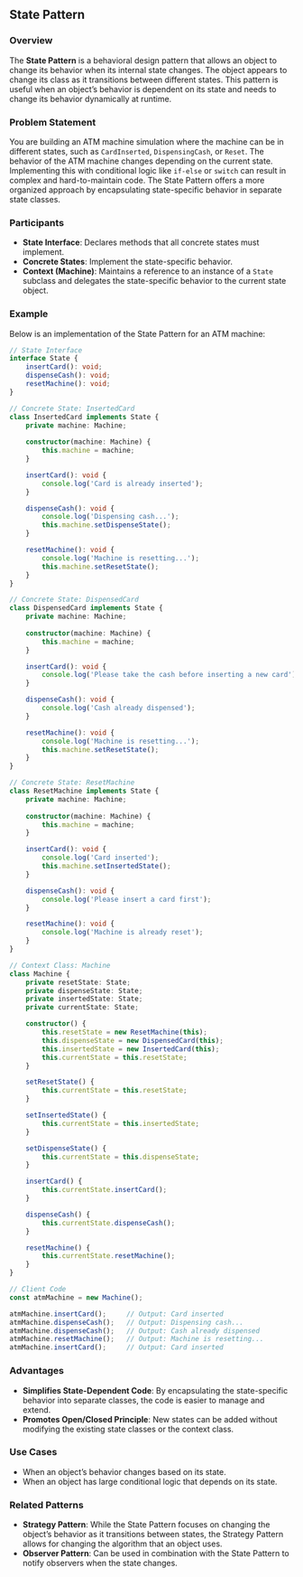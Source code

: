 ## State Pattern

### Overview
The **State Pattern** is a behavioral design pattern that allows an object to change its behavior when its internal state changes. The object appears to change its class as it transitions between different states. This pattern is useful when an object’s behavior is dependent on its state and needs to change its behavior dynamically at runtime.

### Problem Statement
You are building an ATM machine simulation where the machine can be in different states, such as `CardInserted`, `DispensingCash`, or `Reset`. The behavior of the ATM machine changes depending on the current state. Implementing this with conditional logic like `if-else` or `switch` can result in complex and hard-to-maintain code. The State Pattern offers a more organized approach by encapsulating state-specific behavior in separate state classes.

### Participants
- **State Interface**: Declares methods that all concrete states must implement.
- **Concrete States**: Implement the state-specific behavior.
- **Context (Machine)**: Maintains a reference to an instance of a `State` subclass and delegates the state-specific behavior to the current state object.

### Example

Below is an implementation of the State Pattern for an ATM machine:

```typescript
// State Interface
interface State {
    insertCard(): void;
    dispenseCash(): void;
    resetMachine(): void;
}

// Concrete State: InsertedCard
class InsertedCard implements State {
    private machine: Machine;
    
    constructor(machine: Machine) {
        this.machine = machine;
    }

    insertCard(): void {
        console.log('Card is already inserted');
    }

    dispenseCash(): void {
        console.log('Dispensing cash...');
        this.machine.setDispenseState();
    }

    resetMachine(): void {
        console.log('Machine is resetting...');
        this.machine.setResetState();
    }
}

// Concrete State: DispensedCard
class DispensedCard implements State {
    private machine: Machine;
    
    constructor(machine: Machine) {
        this.machine = machine;
    }

    insertCard(): void {
        console.log('Please take the cash before inserting a new card');
    }

    dispenseCash(): void {
        console.log('Cash already dispensed');
    }

    resetMachine(): void {
        console.log('Machine is resetting...');
        this.machine.setResetState();
    }
}

// Concrete State: ResetMachine
class ResetMachine implements State {
    private machine: Machine;
    
    constructor(machine: Machine) {
        this.machine = machine;
    }

    insertCard(): void {
        console.log('Card inserted');
        this.machine.setInsertedState();
    }

    dispenseCash(): void {
        console.log('Please insert a card first');
    }

    resetMachine(): void {
        console.log('Machine is already reset');
    }
}

// Context Class: Machine
class Machine {
    private resetState: State;
    private dispenseState: State;
    private insertedState: State;
    private currentState: State;

    constructor() {
        this.resetState = new ResetMachine(this);
        this.dispenseState = new DispensedCard(this);
        this.insertedState = new InsertedCard(this);
        this.currentState = this.resetState;
    }

    setResetState() {
        this.currentState = this.resetState;
    }

    setInsertedState() {
        this.currentState = this.insertedState;
    }

    setDispenseState() {
        this.currentState = this.dispenseState;
    }

    insertCard() {
        this.currentState.insertCard();
    }

    dispenseCash() {
        this.currentState.dispenseCash();
    }

    resetMachine() {
        this.currentState.resetMachine();
    }
}

// Client Code
const atmMachine = new Machine();

atmMachine.insertCard();     // Output: Card inserted
atmMachine.dispenseCash();   // Output: Dispensing cash...
atmMachine.dispenseCash();   // Output: Cash already dispensed
atmMachine.resetMachine();   // Output: Machine is resetting...
atmMachine.insertCard();     // Output: Card inserted
```

### Advantages
- **Simplifies State-Dependent Code**: By encapsulating the state-specific behavior into separate classes, the code is easier to manage and extend.
- **Promotes Open/Closed Principle**: New states can be added without modifying the existing state classes or the context class.

### Use Cases
- When an object’s behavior changes based on its state.
- When an object has large conditional logic that depends on its state.

### Related Patterns
- **Strategy Pattern**: While the State Pattern focuses on changing the object’s behavior as it transitions between states, the Strategy Pattern allows for changing the algorithm that an object uses.
- **Observer Pattern**: Can be used in combination with the State Pattern to notify observers when the state changes.
